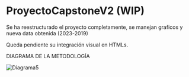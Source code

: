 # ProyectoCapstoneV2 (WIP)


Se ha reestructurado el proyecto completamente, se manejan graficos y nueva data obtenida (2023-2019)

Queda pendiente su integración visual en HTMLs.

DIAGRAMA DE LA METODOLOGÍA

![Diagrama5](https://github.com/user-attachments/assets/b44c0e6d-0db1-4eac-8b42-d4c5a55b108f)
